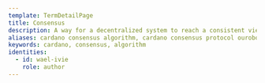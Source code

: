 ```yaml
---
template: TermDetailPage
title: Consensus
description: A way for a decentralized system to reach a consistent view of shared collections of data. Cardano uses the Ouroboros consensus algorithm, which is an algorithm based on proof of stake.
aliases: cardano consensus algorithm, cardano consensus protocol ouroboros,consensus algorithms, proof-of-work vs. proof-of-stake, how do blockchains achieve consensus, cryptography consensus mechanisms
keywords: cardano, consensus, algorithm
identities:
  - id: wael-ivie
    role: author
---
```

